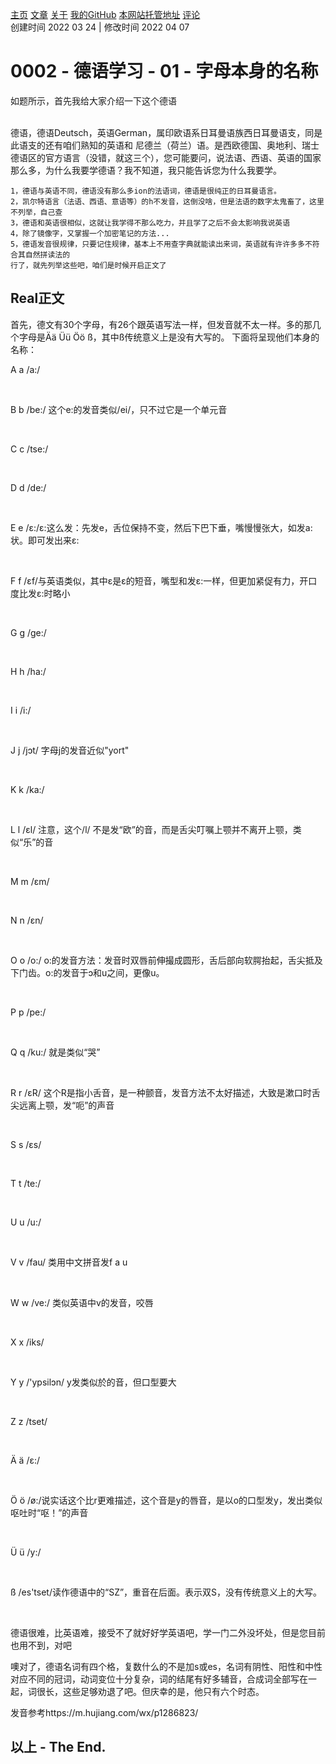 [主页](https://ganggangxiao.github.io/)
[文章](https://ganggangxiao.github.io/list/)
[关于](https://ganggangxiao.github.io/about/)
[我的GitHub](https://github.com/ganggangxiao/)
[本网站托管地址](https://github.com/ganggangxiao/ganggangxiao.github.io/)
[评论](https://github.com/ganggangxiao/ganggangxiao.github.io/issues)  
创建时间 2022 03 24 | 修改时间 2022 04 07

# **0002 - 德语学习 - 01 - 字母本身的名称**

如题所示，首先我给大家介绍一下这个德语<p><br />
德语，德语Deutsch，英语German，属印欧语系日耳曼语族西日耳曼语支，同是此语支的还有咱们熟知的英语和
尼德兰（荷兰）语。是西欧德国、奥地利、瑞士德语区的官方语言（没错，就这三个），您可能要问，说法语、西语、英语的国家那么多，为什么我要学德语？我不知道，我只能告诉您为什么我要学。

    1，德语与英语不同，德语没有那么多ion的法语词，德语是很纯正的日耳曼语言。
    2，凯尔特语言（法语、西语、意语等）的h不发音，这倒没啥，但是法语的数字太鬼畜了，这里不列举，自己查
    3，德语和英语很相似，这就让我学得不那么吃力，并且学了之后不会太影响我说英语
    4，除了镜像字，又掌握一个加密笔记的方法...
    5，德语发音很规律，只要记住规律，基本上不用查字典就能读出来词，英语就有许许多多不符合其自然拼读法的
    行了，就先列举这些吧，咱们是时候开启正文了
## Real正文
首先，德文有30个字母，有26个跟英语写法一样，但发音就不太一样。多的那几个字母是Ää Üü Öö ß，其中ß传统意义上是没有大写的。
下面将呈现他们本身的名称：
<p>A a /a:/ </p><br />
<p>B b /be:/ 这个e:的发音类似/ei/，只不过它是一个单元音</p><br />
<p>C c /tse:/</p><br />
<p>D d /de:/</p><br />
<p>E e /ɛ:/ɛ:这么发：先发e，舌位保持不变，然后下巴下垂，嘴慢慢张大，如发a:状。即可发出来ε:</p><br />
<p>F f /ɛf/与英语类似，其中ɛ是ɛ的短音，嘴型和发ε:一样，但更加紧促有力，开口度比发ε:时略小</p><br />
<p>G g /ge:/</p><br />
<p>H h /ha:/</p><br />
<p>I i /i:/</p><br />
<p>J j /jɔt/ 字母j的发音近似"yort"</p><br />
<p>K k /ka:/</p><br />
<p>L l /ɛl/ 注意，这个/l/ 不是发“欧”的音，而是舌尖叮嘱上颚并不离开上颚，类似“乐”的音</p><br />
<p>M m /ɛm/</p><br />
<p>N n /ɛn/</p><br />
<p>O o /o:/ o:的发音方法：发音时双唇前伸撮成圆形，舌后部向软腭抬起，舌尖抵及下门齿。o:的发音于ɔ和u之间，更像u。</p><br />
<p>P p /pe:/</p><br />
<p>Q q /ku:/ 就是类似“哭”</p><br />
<p>R r /ɛR/ 这个R是指小舌音，是一种颤音，发音方法不太好描述，大致是漱口时舌尖远离上颚，发“呃”的声音</p><br />
<p>S s /ɛs/</p><br />
<p>T t /te:/</p><br />
<p>U u /u:/</p><br />
<p>V v /fau/ 类用中文拼音发f a u</p><br />
<p>W w /ve:/ 类似英语中v的发音，咬唇</p><br />
<p>X x /iks/</p><br />
<p>Y y /'ypsilɔn/ y发类似於的音，但口型要大</p><br />
<p>Z z /tset/</p><br />
<p>Ä ä /ɛ:/</p><br />
<p>Ö ö /ø:/说实话这个比r更难描述，这个音是y的唇音，是以o的口型发y，发出类似呕吐时“呕！”的声音</p><br />
<p>Ü ü /y:/</p><br />
<p>ß /es'tset/读作德语中的“SZ”，重音在后面。表示双S，没有传统意义上的大写。</p><br />



<p>德语很难，比英语难，接受不了就好好学英语吧，学一门二外没坏处，但是您目前也用不到，对吧</p>
<p>噢对了，德语名词有四个格，复数什么的不是加s或es，名词有阴性、阳性和中性对应不同的冠词，动词变位十分复杂，词的结尾有好多辅音，合成词全部写在一起，词很长，这些足够劝退了吧。但庆幸的是，他只有六个时态。</p> 
发音参考https://m.hujiang.com/wx/p1286823/

## **以上 - The End.**